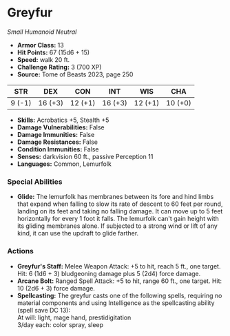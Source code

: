 # Greyfur

*Small* *Humanoid* *Neutral*

- **Armor Class:** 13
- **Hit Points:** 67 (15d6 + 15)
- **Speed:** walk 20 ft.
- **Challenge Rating:** 3 (700 XP)
- **Source:** Tome of Beasts 2023, page 250

| STR | DEX | CON | INT | WIS | CHA |
| --- | --- | --- | --- | --- | --- |
| 9 (-1) | 16 (+3) | 12 (+1) | 16 (+3) | 12 (+1) | 10 (+0) |

- **Skills:** Acrobatics +5, Stealth +5
- **Damage Vulnerabilities:** False
- **Damage Immunities:** False
- **Damage Resistances:** False
- **Condition Immunities:** False
- **Senses:** darkvision 60 ft., passive Perception 11
- **Languages:** Common, Lemurfolk

### Special Abilities

- **Glide:** The lemurfolk has membranes between its fore and hind limbs that expand when falling to slow its rate of descent to 60 feet per round, landing on its feet and taking no falling damage. It can move up to 5 feet horizontally for every 1 foot it falls. The lemurfolk can't gain height with its gliding membranes alone. If subjected to a strong wind or lift of any kind, it can use the updraft to glide farther.

### Actions

- **Greyfur's Staff:** Melee Weapon Attack: +5 to hit, reach 5 ft., one target. Hit: 6 (1d6 + 3) bludgeoning damage plus 5 (2d4) force damage.
- **Arcane Bolt:** Ranged Spell Attack: +5 to hit, range 60 ft., one target. Hit: 10 (2d6 + 3) force damage.
- **Spellcasting:** The greyfur casts one of the following spells, requiring no material components and using Intelligence as the spellcasting ability (spell save DC 13):<br>At will: light, mage hand, prestidigitation<br>3/day each: color spray, sleep

